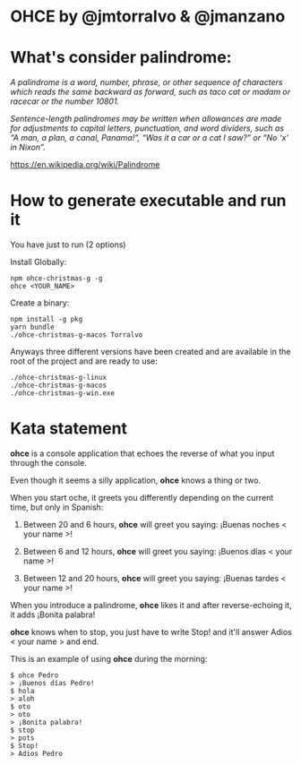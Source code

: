 
# OHCE by @jmtorralvo & @jmanzano


# What's consider palindrome:

*A palindrome is a word, number, phrase, or other sequence of characters which reads the same backward as forward, such as taco cat or madam or racecar or the number 10801.*

*Sentence-length palindromes may be written when allowances are made for adjustments to capital letters, punctuation, and word dividers, such as “A man, a plan, a canal, Panama!”, “Was it a car or a cat I saw?” or “No ‘x’ in Nixon”.*

https://en.wikipedia.org/wiki/Palindrome


# How to generate executable and run it

You have just to run (2 options)

Install Globally:
```
npm ohce-christmas-g -g
ohce <YOUR_NAME>
```

Create a binary:
```
npm install -g pkg
yarn bundle
./ohce-christmas-g-macos Torralvo
```

Anyways three different versions have been created and are available in the root of the project and are ready to use:

```
./ohce-christmas-g-linux
./ohce-christmas-g-macos
./ohce-christmas-g-win.exe
```

# Kata statement

**ohce** is a console application that echoes the reverse of what you input through the console.

Even though it seems a silly application, **ohce** knows a thing or two.

When you start oche, it greets you differently depending on the current time, but only in Spanish:

1. Between 20 and 6 hours, **ohce** will greet you saying: ¡Buenas noches < your name >!

2. Between 6 and 12 hours, **ohce** will greet you saying: ¡Buenos días < your name >!

3. Between 12 and 20 hours, **ohce** will greet you saying: ¡Buenas tardes < your name >!

When you introduce a palindrome, **ohce** likes it and after reverse-echoing it, it adds ¡Bonita palabra!

**ohce** knows when to stop, you just have to write Stop! and it'll answer Adios < your name > and end.

This is an example of using **ohce** during the morning:

```
$ ohce Pedro
> ¡Buenos días Pedro!
$ hola
> aloh
$ oto
> oto
> ¡Bonita palabra!
$ stop
> pots
$ Stop!
> Adios Pedro
```
